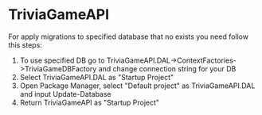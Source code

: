 # TriviaGameAPI

For apply migrations to specified database that no exists you need follow this steps: 
1. To use specified DB go to TriviaGameAPI.DAL->ContextFactories->TriviaGameDBFactory and change connection string for your DB 
2. Select TriviaGameAPI.DAL as "Startup Project"
3. Open Package Manager, select "Default project" as TriviaGameAPI.DAL and input Update-Database 
4. Return TriviaGameAPI as "Startup Project"

